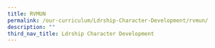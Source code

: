 ```yaml
---
title: RVMUN
permalink: /our-curriculum/Ldrship-Character-Development/rvmun/
description: ""
third_nav_title: Ldrship Character Development
---
```

